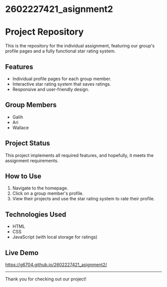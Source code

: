 # 2602227421_asignment2

# Project Repository

This is the repository for the individual assignment, featuring our group's profile pages and a fully functional star rating system.

## Features
- Individual profile pages for each group member.
- Interactive star rating system that saves ratings.
- Responsive and user-friendly design.

## Group Members
- Galih
- Ari
- Wallace

## Project Status
This project implements all required features, and hopefully, it meets the assignment requirements.

## How to Use
1. Navigate to the homepage.
2. Click on a group member's profile.
3. View their projects and use the star rating system to rate their profile.

## Technologies Used
- HTML
- CSS
- JavaScript (with local storage for ratings)

## Live Demo
https://g6704.github.io/2602227421_asignment2/

---

Thank you for checking out our project!
